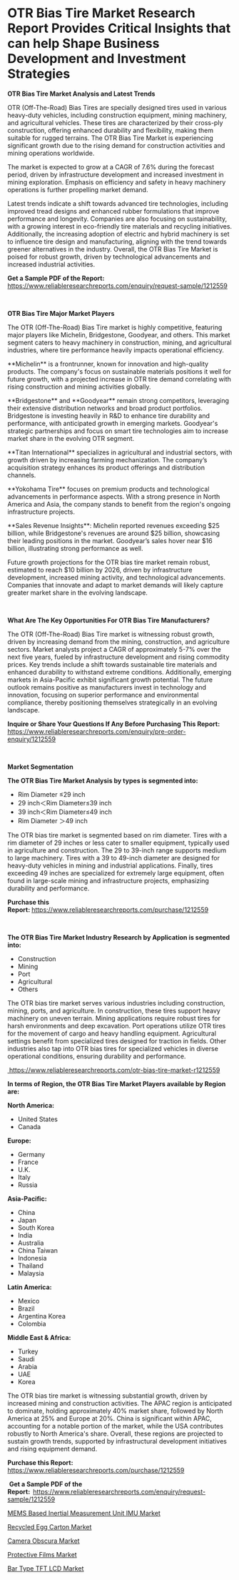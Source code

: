 <p><h1>OTR Bias Tire Market Research Report Provides Critical Insights that can help Shape Business Development and Investment Strategies</h1></p><p><strong>OTR Bias Tire Market Analysis and Latest Trends</strong></p>
<p><p>OTR (Off-The-Road) Bias Tires are specially designed tires used in various heavy-duty vehicles, including construction equipment, mining machinery, and agricultural vehicles. These tires are characterized by their cross-ply construction, offering enhanced durability and flexibility, making them suitable for rugged terrains. The OTR Bias Tire Market is experiencing significant growth due to the rising demand for construction activities and mining operations worldwide. </p><p>The market is expected to grow at a CAGR of 7.6% during the forecast period, driven by infrastructure development and increased investment in mining exploration. Emphasis on efficiency and safety in heavy machinery operations is further propelling market demand. </p><p>Latest trends indicate a shift towards advanced tire technologies, including improved tread designs and enhanced rubber formulations that improve performance and longevity. Companies are also focusing on sustainability, with a growing interest in eco-friendly tire materials and recycling initiatives. Additionally, the increasing adoption of electric and hybrid machinery is set to influence tire design and manufacturing, aligning with the trend towards greener alternatives in the industry. Overall, the OTR Bias Tire Market is poised for robust growth, driven by technological advancements and increased industrial activities.</p></p>
<p><strong>Get a Sample PDF of the Report:&nbsp;</strong> <a href="https://www.reliableresearchreports.com/enquiry/request-sample/1212559?utm_campaign=7&utm_medium=2&utm_source=Github&utm_content=ia&utm_term=06102024&utm_id=otr-bias-tire">https://www.reliableresearchreports.com/enquiry/request-sample/1212559</a></p>
<p>&nbsp;</p>
<p><strong>OTR Bias Tire Major Market Players</strong></p>
<p><p>The OTR (Off-The-Road) Bias Tire market is highly competitive, featuring major players like Michelin, Bridgestone, Goodyear, and others. This market segment caters to heavy machinery in construction, mining, and agricultural industries, where tire performance heavily impacts operational efficiency.</p><p>**Michelin** is a frontrunner, known for innovation and high-quality products. The company's focus on sustainable materials positions it well for future growth, with a projected increase in OTR tire demand correlating with rising construction and mining activities globally.</p><p>**Bridgestone** and **Goodyear** remain strong competitors, leveraging their extensive distribution networks and broad product portfolios. Bridgestone is investing heavily in R&D to enhance tire durability and performance, with anticipated growth in emerging markets. Goodyear's strategic partnerships and focus on smart tire technologies aim to increase market share in the evolving OTR segment.</p><p>**Titan International** specializes in agricultural and industrial sectors, with growth driven by increasing farming mechanization. The company’s acquisition strategy enhances its product offerings and distribution channels.</p><p>**Yokohama Tire** focuses on premium products and technological advancements in performance aspects. With a strong presence in North America and Asia, the company stands to benefit from the region's ongoing infrastructure projects.</p><p>**Sales Revenue Insights**: Michelin reported revenues exceeding $25 billion, while Bridgestone's revenues are around $25 billion, showcasing their leading positions in the market. Goodyear’s sales hover near $16 billion, illustrating strong performance as well.</p><p>Future growth projections for the OTR bias tire market remain robust, estimated to reach $10 billion by 2026, driven by infrastructure development, increased mining activity, and technological advancements. Companies that innovate and adapt to market demands will likely capture greater market share in the evolving landscape.</p></p>
<p>&nbsp;</p>
<p><strong>What Are The Key Opportunities For OTR Bias Tire Manufacturers?</strong></p>
<p><p>The OTR (Off-The-Road) Bias Tire market is witnessing robust growth, driven by increasing demand from the mining, construction, and agriculture sectors. Market analysts project a CAGR of approximately 5-7% over the next five years, fueled by infrastructure development and rising commodity prices. Key trends include a shift towards sustainable tire materials and enhanced durability to withstand extreme conditions. Additionally, emerging markets in Asia-Pacific exhibit significant growth potential. The future outlook remains positive as manufacturers invest in technology and innovation, focusing on superior performance and environmental compliance, thereby positioning themselves strategically in an evolving landscape.</p></p>
<p><strong>Inquire or Share Your Questions If Any Before Purchasing This Report:</strong> <a href="https://www.reliableresearchreports.com/enquiry/pre-order-enquiry/1212559?utm_campaign=7&utm_medium=2&utm_source=Github&utm_content=ia&utm_term=06102024&utm_id=otr-bias-tire">https://www.reliableresearchreports.com/enquiry/pre-order-enquiry/1212559</a></p>
<p>&nbsp;</p>
<p><strong>Market Segmentation</strong></p>
<p><strong>The OTR Bias Tire Market Analysis by types is segmented into:</strong></p>
<p><ul><li>Rim Diameter ≤29 inch</li><li>29 inch＜Rim Diameter≤39 inch</li><li>39 inch＜Rim Diameter≤49 inch</li><li>Rim Diameter ＞49 inch</li></ul></p>
<p><p>The OTR bias tire market is segmented based on rim diameter. Tires with a rim diameter of 29 inches or less cater to smaller equipment, typically used in agriculture and construction. The 29 to 39-inch range supports medium to large machinery. Tires with a 39 to 49-inch diameter are designed for heavy-duty vehicles in mining and industrial applications. Finally, tires exceeding 49 inches are specialized for extremely large equipment, often found in large-scale mining and infrastructure projects, emphasizing durability and performance.</p></p>
<p><strong>Purchase this Report:&nbsp;</strong><a href="https://www.reliableresearchreports.com/purchase/1212559?utm_campaign=7&utm_medium=2&utm_source=Github&utm_content=ia&utm_term=06102024&utm_id=otr-bias-tire">https://www.reliableresearchreports.com/purchase/1212559</a></p>
<p>&nbsp;</p>
<p><strong>The OTR Bias Tire Market Industry Research by Application is segmented into:</strong></p>
<p><ul><li>Construction</li><li>Mining</li><li>Port</li><li>Agricultural</li><li>Others</li></ul></p>
<p><p>The OTR bias tire market serves various industries including construction, mining, ports, and agriculture. In construction, these tires support heavy machinery on uneven terrain. Mining applications require robust tires for harsh environments and deep excavation. Port operations utilize OTR tires for the movement of cargo and heavy handling equipment. Agricultural settings benefit from specialized tires designed for traction in fields. Other industries also tap into OTR bias tires for specialized vehicles in diverse operational conditions, ensuring durability and performance.</p></p>
<p><a href="https://www.reliableresearchreports.com/otr-bias-tire-market-r1212559?utm_campaign=7&utm_medium=2&utm_source=Github&utm_content=ia&utm_term=06102024&utm_id=otr-bias-tire">&nbsp;https://www.reliableresearchreports.com/otr-bias-tire-market-r1212559</a></p>
<p><strong>In terms of Region, the OTR Bias Tire Market Players available by Region are:</strong></p>
<p>
    <p> <strong> North America: </strong>
        <ul>
            <li>United States</li>
            <li>Canada</li>
        </ul>
        </p> 
    <p> <strong> Europe: </strong>
        <ul>
            <li>Germany</li>
            <li>France</li>
            <li>U.K.</li>
            <li>Italy</li>
            <li>Russia</li>
        </ul>
        </p> 
    <p> <strong> Asia-Pacific: </strong>
        <ul>
            <li>China</li>
            <li>Japan</li>
            <li>South Korea</li>
            <li>India</li>
            <li>Australia</li>
            <li>China Taiwan</li>
            <li>Indonesia</li>
            <li>Thailand</li>
            <li>Malaysia</li>
        </ul>
        </p> 
    <p> <strong> Latin America: </strong>
        <ul>
            <li>Mexico</li>
            <li>Brazil</li>
            <li>Argentina Korea</li>
            <li>Colombia</li>
        </ul>
        </p> 
    <p> <strong> Middle East & Africa: </strong>
        <ul>
            <li>Turkey</li>
            <li>Saudi</li>
            <li>Arabia</li>
            <li>UAE</li>
            <li>Korea</li>
        </ul>
    </p>
    </p>
<p><p>The OTR bias tire market is witnessing substantial growth, driven by increased mining and construction activities. The APAC region is anticipated to dominate, holding approximately 40% market share, followed by North America at 25% and Europe at 20%. China is significant within APAC, accounting for a notable portion of the market, while the USA contributes robustly to North America's share. Overall, these regions are projected to sustain growth trends, supported by infrastructural development initiatives and rising equipment demand.</p></p>
<p><strong>Purchase this Report: </strong><a href="https://www.reliableresearchreports.com/purchase/1212559?utm_campaign=7&utm_medium=2&utm_source=Github&utm_content=ia&utm_term=06102024&utm_id=otr-bias-tire">https://www.reliableresearchreports.com/purchase/1212559</a></p>
<p>&nbsp;<strong>Get a Sample PDF of the Report:&nbsp;&nbsp;</strong><a href="https://www.reliableresearchreports.com/enquiry/request-sample/1212559?utm_campaign=7&utm_medium=2&utm_source=Github&utm_content=ia&utm_term=06102024&utm_id=otr-bias-tire">https://www.reliableresearchreports.com/enquiry/request-sample/1212559</a></p>
<p><strong></strong></p>
<p><p><a href="https://issuu.com/reportprime-2/docs/mems-based-inertial-measurement-uni_c39c9c14d4a6e4?utm_campaign=7&utm_medium=2&utm_source=Github&utm_content=ia&utm_term=06102024&utm_id=otr-bias-tire">MEMS Based Inertial Measurement Unit IMU Market</a></p><p><a href="https://www.linkedin.com/pulse/recycled-egg-carton-mosaic-piecing-together-global-market-brvie?utm_campaign=7&utm_medium=2&utm_source=Github&utm_content=ia&utm_term=06102024&utm_id=otr-bias-tire">Recycled Egg Carton Market</a></p><p><a href="https://www.linkedin.com/pulse/camera-obscura-market-velocity-8-cagr-trajectory-2024-2031-u5sie?utm_campaign=7&utm_medium=2&utm_source=Github&utm_content=ia&utm_term=06102024&utm_id=otr-bias-tire">Camera Obscura Market</a></p><p><a href="https://medium.com/@veronicafitzpatrick64/strategic-market-insights-into-the-global-protective-films-market-2024-2031-cfb7bfbe0fa9?utm_campaign=7&utm_medium=2&utm_source=Github&utm_content=ia&utm_term=06102024&utm_id=otr-bias-tire">Protective Films Market</a></p><p><a href="https://issuu.com/reportprime-2/docs/bar-type-tft-lcd-market-size-2030.p_fec8d437f5da23?utm_campaign=7&utm_medium=2&utm_source=Github&utm_content=ia&utm_term=06102024&utm_id=otr-bias-tire">Bar Type TFT LCD Market</a></p></p>